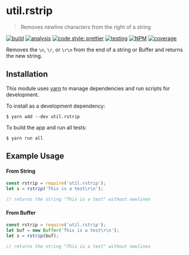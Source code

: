 # util.rstrip

> Removes newline characters from the right of a string

[![build](https://circleci.com/gh/jmquigley/util.rstrip/tree/master.svg?style=shield)](https://circleci.com/gh/jmquigley/util.rstrip/tree/master)
[![analysis](https://img.shields.io/badge/analysis-tslint-9cf.svg)](https://palantir.github.io/tslint/)
[![code style: prettier](https://img.shields.io/badge/code_style-prettier-ff69b4.svg?style=flat-square)](https://github.com/prettier/prettier)
[![testing](https://img.shields.io/badge/testing-jest-blue.svg)](https://facebook.github.io/jest/)
[![NPM](https://img.shields.io/npm/v/util.rstrip.svg)](https://www.npmjs.com/package/util.rstrip)
[![coverage](https://coveralls.io/repos/github/jmquigley/util.rstrip/badge.svg?branch=master)](https://coveralls.io/github/jmquigley/util.rstrip?branch=master)


Removes the `\n`, `\r`, or `\r\n` from the end of a string or Buffer and returns the new string.


## Installation

This module uses [yarn](https://yarnpkg.com/en/) to manage dependencies and run scripts for development.

To install as a development dependency:
```
$ yarn add --dev util.rstrip
```

To build the app and run all tests:
```
$ yarn run all
```

## Example Usage

#### From String
```javascript
const rstrip = require('util.rstrip');
let s = rstrip('This is a test\r\n');

// returns the string "This is a test" without newlines
```

#### From Buffer
```javascript
const rstrip = require('util.rstrip');
let buf = new Buffer('This is a test\r\n');
let s = rstrip(buf);

// returns the string "This is a test" without newlines
```
